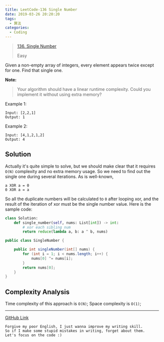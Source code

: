 ```yaml
---
title: LeetCode-136 Single Number
date: 2019-03-26 20:20:20
tags:
  - 算法
categories:
  - Coding
---
```

> [136. Single Number](https://leetcode.com/problems/single-number/solution/)
>
> Easy

<!-- more -->

Given a non-empty array of integers, every element appears twice except for one. Find that single one.

**Note:**

> Your algorithm should have a linear runtime complexity. Could you implement it without using extra memory?

Example 1:

```
Input: [2,2,1]
Output: 1
```

Example 2:

```
Input: [4,1,2,1,2]
Output: 4
```

## Solution

Actually it's quite simple to solve, but we should make clear that it requires `O(N)` complexity and no extra memory usage. So we need to find out the single one during several iterations.
As is well-known,

```
a XOR a = 0
0 XOR a = a
```

So all the duplicate numbers will be calculated to `0` after looping xor, and the result of the iteration of xor must be the single number value.
Here is the sample code:

```python
class Solution:
    def single_number(self, nums: List[int]) -> int:
        # xor each sibling num
        return reduce(lambda a, b: a ^ b, nums)
```

```java
public class SingleNumber {

    public int singleNumber(int[] nums) {
        for (int i = 1; i < nums.length; i++) {
            nums[0] ^= nums[i];
        }
        return nums[0];
    }
}
```

## Complexity Analysis

Time complexity of this approach is `O(N)`;
Space complexity is `O(1)`;

******

[GitHub Link](https://github.com/isudox/leetcode-solution/blob/master/docs/136.single-number.md)

```
Forgive my poor English, I just wanna improve my writing skill.
So if I make some stupid mistakes in writing, forget about them.
Let's focus on the code :)
```